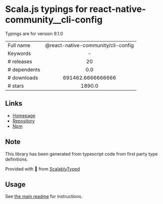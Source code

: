 
# Scala.js typings for react-native-community__cli-config

Typings are for version 9.1.0



|                    |                 |
| ------------------ | :-------------: |
| Full name          | @react-native-community/cli-config |
| Keywords           | - |
| # releases         | 20 |
| # dependents       | 0.0 |
| # downloads        | 691462.6666666666 |
| # stars            | 1890.0 |

## Links
- [Homepage](https://github.com/react-native-community/cli#readme)
- [Repository](https://github.com/react-native-community/cli)
- [Npm](https://www.npmjs.com/package/%40react-native-community%2Fcli-config)
    


## Note
This library has been generated from typescript code from first party type definitions.

Provided with :purple_heart: from [ScalablyTyped](https://github.com/oyvindberg/ScalablyTyped)

## Usage
See [the main readme](../../readme.md) for instructions.


